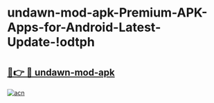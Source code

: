 # undawn-mod-apk-Premium-APK-Apps-for-Android-Latest-Update-!odtph

# <h2><a href="https://bx15u7.esa.edu.pl?title=undawn-mod-apk&ref=odtph">🔗👉 🔴 undawn-mod-apk</a></h2>

[![acn](https://github.com/user-attachments/assets/0f9c940e-d8b0-45ae-aac7-cd30a18b3e1c)](https://bx15u7.esa.edu.pl?title=undawn-mod-apk&ref=odtph)

